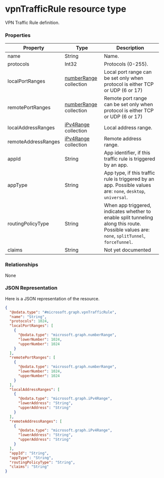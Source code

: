 ﻿# vpnTrafficRule resource type

VPN Traffic Rule definition.
### Properties
|Property|Type|Description|
|---|---|---|
|name|String|Name.|
|protocols|Int32|Protocols (0-255).|
|localPortRanges|[numberRange](numberRange.md) collection|Local port range can be set only when protocol is either TCP or UDP (6 or 17)|
|remotePortRanges|[numberRange](numberRange.md) collection|Remote port range can be set only when protocol is either TCP or UDP (6 or 17)|
|localAddressRanges|[iPv4Range](iPv4Range.md) collection|Local address range.|
|remoteAddressRanges|[iPv4Range](iPv4Range.md) collection|Remote address range.|
|appId|String|App identifier, if this traffic rule is triggered by an app.|
|appType|String|App type, if this traffic rule is triggered by an app. Possible values are: `none`, `desktop`, `universal`.|
|routingPolicyType|String|When app triggered, indicates whether to enable split tunneling along this route. Possible values are: `none`, `splitTunnel`, `forceTunnel`.|
|claims|String|Not yet documented|

### Relationships
None
### JSON Representation
Here is a JSON representation of the resource.
<!-- {
  "blockType": "resource",
  "keyProperty": "id",
  "@odata.type": "microsoft.graph.vpnTrafficRule"
}
-->
```json
{
  "@odata.type": "#microsoft.graph.vpnTrafficRule",
  "name": "String",
  "protocols": 1024,
  "localPortRanges": [
    {
      "@odata.type": "microsoft.graph.numberRange",
      "lowerNumber": 1024,
      "upperNumber": 1024
    }
  ],
  "remotePortRanges": [
    {
      "@odata.type": "microsoft.graph.numberRange",
      "lowerNumber": 1024,
      "upperNumber": 1024
    }
  ],
  "localAddressRanges": [
    {
      "@odata.type": "microsoft.graph.iPv4Range",
      "lowerAddress": "String",
      "upperAddress": "String"
    }
  ],
  "remoteAddressRanges": [
    {
      "@odata.type": "microsoft.graph.iPv4Range",
      "lowerAddress": "String",
      "upperAddress": "String"
    }
  ],
  "appId": "String",
  "appType": "String",
  "routingPolicyType": "String",
  "claims": "String"
}
```


